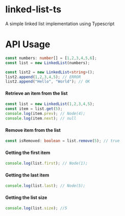 # linked-list-ts
A simple linked list implementation using Typescript

# API Usage

```typescript
const numbers: number[] = [1,2,3,4,5,6];
const list = new LinkedList(numbers);
```

```typescript
const list2 = new LinkedList<string>();
list2.append(1,2,3,4,5); // ERROR
list2.append("Hello", "World"); // OK
```

#### Retrieve an item from the list

```typescript
const list = new LinkedList(1,2,3,4,5);
const item = list.get(5);
console.log(item.prev); // Node(4);
console.log(item.next); // null
```

#### Remove item from the list

```typescript
const isRemoved: boolean = list.remove(5); // true
```

#### Getting the first item

```typescript
console.log(list.first); // Node(1);
```

#### Getting the last item

```typescript
console.log(list.last); // Node(5);
```

#### Getting the list size

```typescript
console.log(list.size); //5
```





